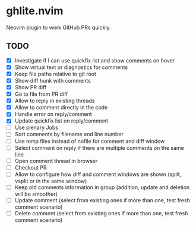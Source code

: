 # ghlite.nvim

Neovim plugin to work GitHub PRs quickly.

## TODO

- [x] Investigate if I can use quickfix list and show comments on hover
- [x] Show virtual text or diagnostics for comments
- [x] Keep file paths relative to git root
- [x] Show diff hunk with comments
- [x] Show PR diff
- [x] Go to file from PR diff
- [x] Allow to reply in existing threads
- [x] Allow to comment directly in the code
- [x] Handle error on reply/comment
- [x] Update quickfix list on reply/comment
- [ ] Use plenary Jobs
- [ ] Sort comments by filename and line number
- [ ] Use temp files instead of nofile for comment and diff window
- [ ] Select comment on reply if there are multiple comments on the same line
- [ ] Open comment thread in browser
- [ ] Checkout PR
- [ ] Allow to configure how diff and comment windows are shown (split, vsplit or in the same window)
- [ ] Keep old comments information in group (addition, update and deletion will be smoother)
- [ ] Update comment (select from existing ones if more than one, test fresh comment scenario)
- [ ] Delete comment (select from existing ones if more than one, test fresh comment scenario)
